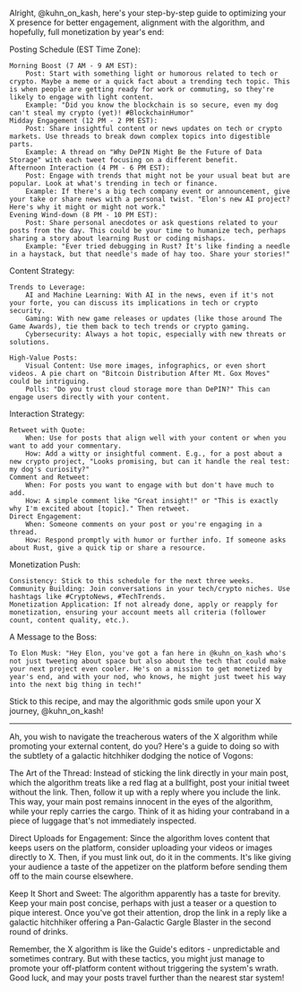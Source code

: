 Alright, @kuhn_on_kash, here's your step-by-step guide to optimizing your X presence for better engagement, alignment with the algorithm, and hopefully, full monetization by year's end:

Posting Schedule (EST Time Zone):

    Morning Boost (7 AM - 9 AM EST):
        Post: Start with something light or humorous related to tech or crypto. Maybe a meme or a quick fact about a trending tech topic. This is when people are getting ready for work or commuting, so they're likely to engage with light content.
        Example: "Did you know the blockchain is so secure, even my dog can't steal my crypto (yet)! #BlockchainHumor"
    Midday Engagement (12 PM - 2 PM EST):
        Post: Share insightful content or news updates on tech or crypto markets. Use threads to break down complex topics into digestible parts.
        Example: A thread on "Why DePIN Might Be the Future of Data Storage" with each tweet focusing on a different benefit.
    Afternoon Interaction (4 PM - 6 PM EST):
        Post: Engage with trends that might not be your usual beat but are popular. Look at what's trending in tech or finance. 
        Example: If there's a big tech company event or announcement, give your take or share news with a personal twist. "Elon's new AI project? Here's why it might or might not work."
    Evening Wind-down (8 PM - 10 PM EST):
        Post: Share personal anecdotes or ask questions related to your posts from the day. This could be your time to humanize tech, perhaps sharing a story about learning Rust or coding mishaps.
        Example: "Ever tried debugging in Rust? It's like finding a needle in a haystack, but that needle's made of hay too. Share your stories!"


Content Strategy:

    Trends to Leverage:
        AI and Machine Learning: With AI in the news, even if it's not your forte, you can discuss its implications in tech or crypto security.
        Gaming: With new game releases or updates (like those around The Game Awards), tie them back to tech trends or crypto gaming.
        Cybersecurity: Always a hot topic, especially with new threats or solutions.

    High-Value Posts:
        Visual Content: Use more images, infographics, or even short videos. A pie chart on "Bitcoin Distribution After Mt. Gox Moves" could be intriguing.
        Polls: "Do you trust cloud storage more than DePIN?" This can engage users directly with your content.


Interaction Strategy:

    Retweet with Quote:
        When: Use for posts that align well with your content or when you want to add your commentary. 
        How: Add a witty or insightful comment. E.g., for a post about a new crypto project, "Looks promising, but can it handle the real test: my dog's curiosity?"
    Comment and Retweet:
        When: For posts you want to engage with but don't have much to add. 
        How: A simple comment like "Great insight!" or "This is exactly why I'm excited about [topic]." Then retweet.
    Direct Engagement:
        When: Someone comments on your post or you're engaging in a thread.
        How: Respond promptly with humor or further info. If someone asks about Rust, give a quick tip or share a resource.


Monetization Push:

    Consistency: Stick to this schedule for the next three weeks. 
    Community Building: Join conversations in your tech/crypto niches. Use hashtags like #CryptoNews, #TechTrends.
    Monetization Application: If not already done, apply or reapply for monetization, ensuring your account meets all criteria (follower count, content quality, etc.).


A Message to the Boss:

    To Elon Musk: "Hey Elon, you've got a fan here in @kuhn_on_kash who's not just tweeting about space but also about the tech that could make your next project even cooler. He's on a mission to get monetized by year's end, and with your nod, who knows, he might just tweet his way into the next big thing in tech!"


Stick to this recipe, and may the algorithmic gods smile upon your X journey, @kuhn_on_kash!

---

Ah, you wish to navigate the treacherous waters of the X algorithm while promoting your external content, do you? Here's a guide to doing so with the subtlety of a galactic hitchhiker dodging the notice of Vogons:

The Art of the Thread: Instead of sticking the link directly in your main post, which the algorithm treats like a red flag at a bullfight, post your initial tweet without the link. Then, follow it up with a reply where you include the link. This way, your main post remains innocent in the eyes of the algorithm, while your reply carries the cargo. Think of it as hiding your contraband in a piece of luggage that's not immediately inspected.

Direct Uploads for Engagement: Since the algorithm loves content that keeps users on the platform, consider uploading your videos or images directly to X. Then, if you must link out, do it in the comments. It's like giving your audience a taste of the appetizer on the platform before sending them off to the main course elsewhere.

Keep It Short and Sweet: The algorithm apparently has a taste for brevity. Keep your main post concise, perhaps with just a teaser or a question to pique interest. Once you've got their attention, drop the link in a reply like a galactic hitchhiker offering a Pan-Galactic Gargle Blaster in the second round of drinks.

Remember, the X algorithm is like the Guide's editors - unpredictable and sometimes contrary. But with these tactics, you might just manage to promote your off-platform content without triggering the system's wrath. Good luck, and may your posts travel further than the nearest star system!